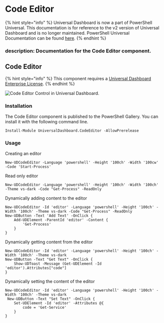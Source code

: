 # Code Editor

{% hint style="info" %}
Universal Dashboard is now a part of PowerShell Universal. This documentation is for reference to the v2 version of Universal Dashboard and is no longer maintained. PowerShell Universal Documentation can be found [here](https://docs.ironmansoftware.com).
{% endhint %}

### description: Documentation for the Code Editor component.

## Code Editor

{% hint style="info" %}
This component requires a [Universal Dashboard Enterprise License](https://ironmansoftware.com/powershell-universal-dashboard/).
{% endhint %}

![Code Editor Control in Universal Dashboard.](../.gitbook/assets/image%20%2856%29.png)

### Installation

The Code Editor component is published to the PowerShell Gallery. You can install it with the following command line.

```text
Install-Module UniversalDashboard.CodeEditor -AllowPrerelease
```

### Usage

Creating an editor

```text
New-UDCodeEditor -Language 'powershell' -Height '100ch' -Width '100cw' -Code 'Start-Process'
```

Read only editor

```text
New-UDCodeEditor -Language 'powershell' -Height '100ch' -Width '100ch' -Theme vs-dark -Code "Get-Process" -ReadOnly
```

Dynamically adding content to the editor

```text
New-UDCodeEditor -Id 'editor' -Language 'powershell' -Height '100ch' -Width '100ch' -Theme vs-dark -Code "Get-Process" -ReadOnly
New-UDButton -Text 'Add Text' -OnClick {
    Add-UDElement -ParentId 'editor' -Content {
        'Get-Process'
    }
}
```

Dynamically getting content from the editor

```text
New-UDCodeEditor -Id 'editor' -Language 'powershell' -Height '100ch' -Width '100ch' -Theme vs-dark
New-UDButton -Text "Get Text" -OnClick {
    Show-UDToast -Message (Get-UDElement -Id 'editor').Attributes["code"]
}
```

Dynamically setting the content of the editor

```text
New-UDCodeEditor -Id 'editor' -Language 'powershell' -Height '100ch' -Width '100ch' -Theme vs-dark
 New-UDButton -Text "Set Text" -OnClick {
    Set-UDElement -Id 'editor' -Attributes @{
        code = 'Get-Service'
    }
}
```

